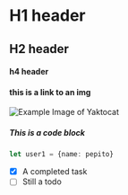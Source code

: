 # H1 header
## H2 header
#### h4 header

#### this is a link to an img
![Example Image of Yaktocat](https://octodex.github.com/images/yaktocat.png)


##### This is a code block
```typescript
let user1 = {name: pepito}
```


- [x] A completed task
- [ ] Still a todo 
